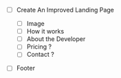 - [ ] Create An Improved Landing Page

  - [ ] Image
  - [ ] How it works
  - [ ] About the Developer
  - [ ] Pricing ?
  - [ ] Contact ?

- [ ] Footer
